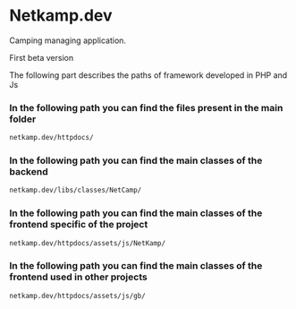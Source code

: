 # Netkamp.dev

Camping managing application.

First beta version

The following part describes the paths of framework developed in PHP and Js

### In the following path you can find the files present in the main folder

``` bash
netkamp.dev/httpdocs/
```


### In the following path you can find the main classes of the backend

``` bash
netkamp.dev/libs/classes/NetCamp/
```


### In the following path you can find the main classes of the frontend specific of the project

``` bash
netkamp.dev/httpdocs/assets/js/NetKamp/
```


### In the following path you can find the main classes of the frontend used in other projects

``` bash
netkamp.dev/httpdocs/assets/js/gb/
```
